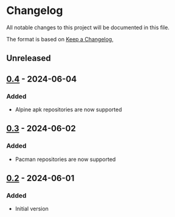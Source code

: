 # Changelog
All notable changes to this project will be documented in this file.

The format is based on [Keep a Changelog](https://keepachangelog.com/en/1.0.0/),

## Unreleased

## [0.4] - 2024-06-04

### Added
- Alpine apk repositories are now supported

## [0.3] - 2024-06-02

### Added
- Pacman repositories are now supported

## [0.2] - 2024-06-01

### Added
- Initial version

[0.2]: https://github.com/gershnik/repopulator/releases/0.2
[0.3]: https://github.com/gershnik/repopulator/releases/0.3
[0.4]: https://github.com/gershnik/repopulator/releases/0.4
